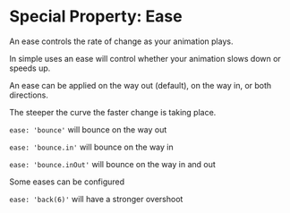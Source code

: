 # Special Property: Ease

An ease controls the rate of change as your animation plays.

In simple uses an ease will control whether your animation slows down or speeds up.

An ease can be applied on the way out (default), on the way in, or both directions.

The steeper the curve the faster change is taking place.&#x20;

`ease: 'bounce'` will bounce on the way out

`ease: 'bounce.in'` will bounce on the way in

`ease: 'bounce.inOut'` will bounce on the way in and out

Some eases can be configured

`ease: 'back(6)'` will have a stronger overshoot
